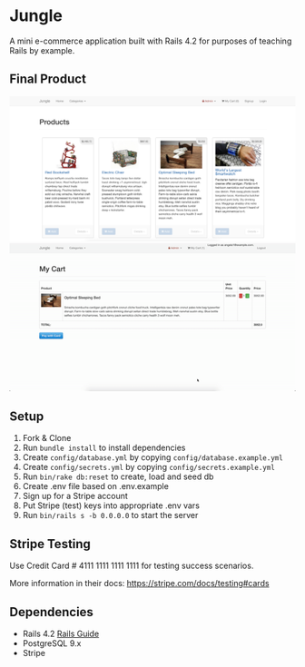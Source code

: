# Jungle

A mini e-commerce application built with Rails 4.2 for purposes of teaching Rails by example.

## Final Product

!["Products"](https://github.com/alarryant/jungle-rails/blob/master/app/assets/images/Jungle.png)
!["Cart Checkout"](https://github.com/alarryant/jungle-rails/blob/master/app/assets/images/JungleCart.gif)


## Setup

1. Fork & Clone
2. Run `bundle install` to install dependencies
3. Create `config/database.yml` by copying `config/database.example.yml`
4. Create `config/secrets.yml` by copying `config/secrets.example.yml`
5. Run `bin/rake db:reset` to create, load and seed db
6. Create .env file based on .env.example
7. Sign up for a Stripe account
8. Put Stripe (test) keys into appropriate .env vars
9. Run `bin/rails s -b 0.0.0.0` to start the server

## Stripe Testing

Use Credit Card # 4111 1111 1111 1111 for testing success scenarios.

More information in their docs: <https://stripe.com/docs/testing#cards>

## Dependencies

* Rails 4.2 [Rails Guide](http://guides.rubyonrails.org/v4.2/)
* PostgreSQL 9.x
* Stripe
